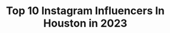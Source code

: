 ---
title: Top 10 Instagram Influencers In Houston in 2023
description: >-
  Find top Instagram influencers in Houston in 2023. Most popular hashtags: #houstonblogger #houstonphotographer #howtopose.
platform: Instagram
hits: 2338
text_top: Discover the best Instagram profiles on inBeat.
text_bottom: Our database aggregates 2338 Instagram influencers like this in Houston, United States for you to contact.
profiles:
  - username: "lauren_turton"
    fullname: >-
      LAUREN KAYLEIGH TURTON
    bio: >-
      Houston
    location: "United States"
    followers: 2540
    engagement: 2117
    commentsToLikes: 0.062315
    id: ckap6patsgut30i78si8e2c9n
    verified: false
    hashtags: "#blackouttuesday"
  - username: "kaliannakali"
    fullname: >-
      Kalianna🌈Houston📍Posing Tips
    bio: >-
      ⭐️POSING 🌈COLOR Boutique @aspynandivy Houston TX📍 Daily Life on my stories 📲 Tiktok:Kaliannakali 65k 💌365daysofashion@gmail.com #createweirdly Shop⬇️
    location: "United States"
    followers: 43104
    engagement: 1398
    commentsToLikes: 0.069375
    id: ck55ng1ab64t00i11s8gwgqek
    verified: false
    hashtags: "#lasvegasphotography, #posingpractice, #howtopose, #houstonphotographer"
  - username: "alishadhuka"
    fullname: >-
      Alisha Dhuka || Creator
    bio: >-
      A small girl with big dreams “Empowered women empower women” alishadhuka@gmail.com 📍Houston, TX
    location: "United States"
    followers: 16422
    engagement: 1081
    commentsToLikes: 0.224383
    id: ck0u7qf9a5i470i19g5z14ff4
    verified: false
    hashtags: "#fashion101, #blogger, #fashionblogger, #desiblogger"
  - username: "mahamfatima"
    fullname: >-
      Maham Fatima
    bio: >-
      • Fashion • Beauty • Travel • Lifestyle • 🤍 Been told my stories are very entertaining 😉 💌 info@mahamfatima.com 📍 Houston, Texas @mahamsfamily
    location: "United States"
    followers: 322426
    engagement: 688
    commentsToLikes: 0.194546
    id: ck5c1wq4yw2sj0i119w4cecln
    verified: false
    hashtags: "#justfabambassador, #eidaladhawithworldremit, #hippeaspartner, #transformationtime"
  - username: "vishnya.alina"
    fullname: >-
      ALINA 🎾🇷🇺 🇺🇸
    bio: >-
      🏆Pro Tennis Player 🏆 Houston, Texas , USA G14 USTA Player (14 y.o.) @usta_texas 🎾 sc:vishnia6340 Tik tok: vishnia.alina
    location: "United States"
    followers: 5288
    engagement: 1611
    commentsToLikes: 0.096805
    id: ck8t3siyw4bqm0j78m92vpl3t
    verified: false
    hashtags: "#tennisplayers, #lovetennis, #cool, #love"
  - username: "brins_torres"
    fullname: >-
      •brins•💜
    bio: >-
      Se feliz a tu manera 💫 • TikTok : brinstorres (+1.9M) 💜 •📍Houston // 🇪🇨 Dm me for collaborations 🔥
    location: "United States"
    followers: 163918
    engagement: 1534
    commentsToLikes: 0.067930
    id: ck9whlhibyemy0j78s478werp
    verified: false
    hashtags: "#itachiuchiha, #itachi"
  - username: "annechen_1"
    fullname: >-
      Anne Chen
    bio: >-
      houston, tx | duke golf ‘24
    location: "United States"
    followers: 3206
    engagement: 3065
    commentsToLikes: 0.121264
    id: ck5zvh5ag48760i14s6f4qhru
    verified: false
    hashtags: "#goduke, #dwg, #snrszn, #runwaytour"
  - username: "mynamegucci"
    fullname: >-
      † Gucci †
    bio: >-
      Nigerian | Model | Actor Houston📍 (PG | NY | ATL | LA) Vegas 11/11-15th Booking: Mynamegucci1@gmail.com
    location: "United States"
    followers: 13952
    engagement: 2169
    commentsToLikes: 0.056258
    id: ck8sxvx90ivaa0j78e3jz9wai
    verified: false
    hashtags: "#runway, #runwaymodel, #clueless, #lltkdeluxe"
  - username: "ashlingabrielle"
    fullname: >-
      Ashlin | Lifestyle Blogger
    bio: >-
      hi friend 🙋🏻‍♀️ so happy you’re here 📍houston, texas ✉️: trevinoashlin@gmail.com ⬇️ shop my looks ⬇️
    location: "United States"
    followers: 3228
    engagement: 1998
    commentsToLikes: 0.411474
    id: ckapb40ecyht90i781tdpthj6
    verified: false
    hashtags: "#lifeinphocus"
  - username: "kellsskellyy"
    fullname: >-
      K E L S
    bio: >-
      📍Houston
    location: "United States"
    followers: 12171
    engagement: 1934
    commentsToLikes: 0.058317
    id: ck5ho4wcdoxuk0i11zulo26tn
    verified: false
    hashtags: "#blackouttuesday"
---